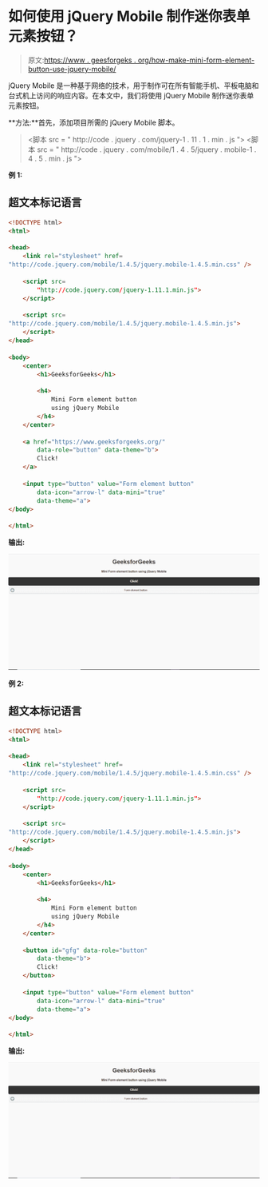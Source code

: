 # 如何使用 jQuery Mobile 制作迷你表单元素按钮？

> 原文:[https://www . geesforgeks . org/how-make-mini-form-element-button-use-jquery-mobile/](https://www.geeksforgeeks.org/how-to-make-mini-form-element-button-using-jquery-mobile/)

jQuery Mobile 是一种基于网络的技术，用于制作可在所有智能手机、平板电脑和台式机上访问的响应内容。在本文中，我们将使用 jQuery Mobile 制作迷你表单元素按钮。

**方法:**首先，添加项目所需的 jQuery Mobile 脚本。

> <link rel="”stylesheet”" href="”http://code.jquery.com/mobile/1.4.5/jquery.mobile-1.4.5.min.css”/">
> <脚本 src = " http://code . jquery . com/jquery-1 . 11 . 1 . min . js "></脚本>
> <脚本 src = " http://code . jquery . com/mobile/1 . 4 . 5/jquery . mobile-1 . 4 . 5 . min . js "></脚本>

**例 1:**

## 超文本标记语言

```html
<!DOCTYPE html>
<html>

<head>
    <link rel="stylesheet" href=
"http://code.jquery.com/mobile/1.4.5/jquery.mobile-1.4.5.min.css" />

    <script src=
        "http://code.jquery.com/jquery-1.11.1.min.js">
    </script>

    <script src=
"http://code.jquery.com/mobile/1.4.5/jquery.mobile-1.4.5.min.js">
    </script>
</head>

<body>
    <center>
        <h1>GeeksforGeeks</h1>

        <h4>
            Mini Form element button 
            using jQuery Mobile
        </h4>
    </center>

    <a href="https://www.geeksforgeeks.org/"
        data-role="button" data-theme="b">
        Click!
    </a>

    <input type="button" value="Form element button"
        data-icon="arrow-l" data-mini="true" 
        data-theme="a">
</body>

</html>
```

**输出:**

![](img/ce715f63ca8d7195dbc68750dbff5913.png)

**例 2:**

## 超文本标记语言

```html
<!DOCTYPE html>
<html>

<head>
    <link rel="stylesheet" href=
"http://code.jquery.com/mobile/1.4.5/jquery.mobile-1.4.5.min.css" />

    <script src=
        "http://code.jquery.com/jquery-1.11.1.min.js">
    </script>

    <script src=
"http://code.jquery.com/mobile/1.4.5/jquery.mobile-1.4.5.min.js">
    </script>
</head>

<body>
    <center>
        <h1>GeeksforGeeks</h1>

        <h4>
            Mini Form element button 
            using jQuery Mobile
        </h4>
    </center>

    <button id="gfg" data-role="button" 
        data-theme="b">
        Click!
    </button>

    <input type="button" value="Form element button"
        data-icon="arrow-l" data-mini="true"
        data-theme="a">
</body>

</html> 
```

**输出:**

![](img/ce715f63ca8d7195dbc68750dbff5913.png)